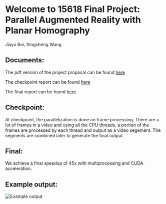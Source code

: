 # Welcome to 15618 Final Project: Parallel Augmented Reality with Planar Homography
Jiayu Bai, Xingsheng Wang

## Documents:
The pdf version of the project proposal can be found [here](http://checkRaiseOnCloud.github.io/ParallelPlanarHomography/project_proposal.pdf)

The checkpoint report can be found [here](http://checkRaiseOnCloud.github.io/ParallelPlanarHomography/15618Project_Midpoint_Report.pdf)

The final report can be found [here](http://checkRaiseOnCloud.github.io/ParallelPlanarHomography/15618FinalReport.pdf)

## Checkpoint:
At checkpoint, the parallelization is done on frame processing. There are a lot of frames in a video and using all the CPU threads, a portion of 
the frames are processed by each thread and output as a video segement. The segments are combined later to generate the final output.

## Final:
We achieve a final speedup of 45x with multiprocessing and CUDA acceleration.

## Example output:
![Example output](http://checkRaiseOnCloud.github.io/ParallelPlanarHomography/example_output.png)
